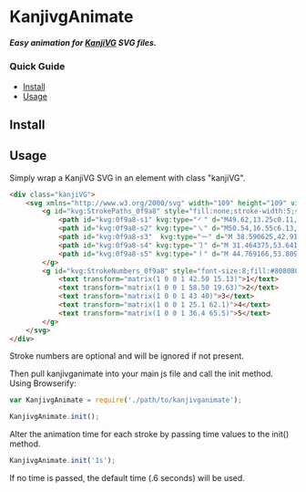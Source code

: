 # KanjivgAnimate   
  
##### Easy animation for [KanjiVG](https://github.com/KanjiVG/kanjivg) SVG files.

### Quick Guide
  - [Install](#install)
  - [Usage](#usage)

## Install

## Usage

Simply wrap a KanjiVG SVG in an element with class "kanjiVG".
```html
<div class="kanjiVG">
    <svg xmlns="http://www.w3.org/2000/svg" width="109" height="109" viewBox="0 0 109 109">
        <g id="kvg:StrokePaths_0f9a8" style="fill:none;stroke-width:5;stroke-linecap:round;stroke-linejoin:round;">
            <path id="kvg:0f9a8-s1" kvg:type="㇒" d="M49.62,13.25c0.11,0.94,0.38,2.48-0.22,3.77c-4.15,8.86-15.15,25.23-36.65,37.08"/>
            <path id="kvg:0f9a8-s2" kvg:type="㇏" d="M50.54,16.55c6.13,4.35,24.99,20.22,33.98,27.33c3.22,2.54,5.6,4.12,9.73,5.37"/>
            <path id="kvg:0f9a8-s3"  kvg:type="㇐" d="M 38.590625,42.910833 c 1.76,0.72 3.84,0.36 5.65,0.14 5.4,-0.66 13.08,-1.76 18.48,-2.24 1.88,-0.17 3.54,-0.23 5.37,0.21"/>
            <path id="kvg:0f9a8-s4" kvg:type="㇆" d="M 31.464375,53.641042 c 0.61,0.15 3,1 4.21,0.87 10.329583,-0.937708 28.549375,-2.998125 38.130833,-4.17 1.516086,-0.185427 4.278829,-0.290121 3.95,2.89 -0.431171,4.169879 -2.680149,16.919928 -6,23.84 -1.890149,3.939928 -3.18,3.45 -6.23,0.46"/>
            <path id="kvg:0f9a8-s5" kvg:type="㇑" d="M 44.769166,53.809375 c 0.87,0.87 1.8,2 1.8,3.5 0,7.36 -0.04,24.53 -0.1,34.13 -0.02,3.3 -0.05,5.71 -0.08,6.51"/>
        </g>
        <g id="kvg:StrokeNumbers_0f9a8" style="font-size:8;fill:#808080">
            <text transform="matrix(1 0 0 1 42.50 15.13)">1</text>
            <text transform="matrix(1 0 0 1 58.50 19.63)">2</text>
            <text transform="matrix(1 0 0 1 43 40)">3</text>
            <text transform="matrix(1 0 0 1 25.1 62.1)">4</text>
            <text transform="matrix(1 0 0 1 36.4 65.5)">5</text>
        </g>
    </svg>
</div>
```

Stroke numbers are optional and will be ignored if not present.
  
Then pull kanjivganimate into your main js file and call the init method.   
Using Browserify:
```javascript
var KanjivgAnimate = require('./path/to/kanjivganimate');

KanjivgAnimate.init();
```
  
Alter the animation time for each stroke by passing time values to the init() method.
```javascript
KanjivgAnimate.init('1s');
```
If no time is passed, the default time (.6 seconds) will be used.
